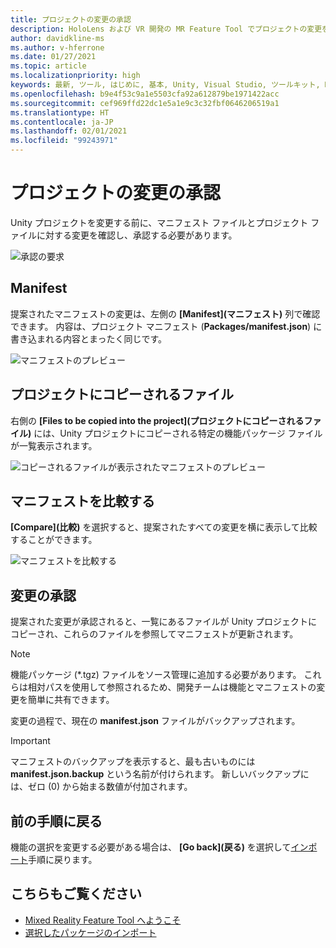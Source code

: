 ```yaml
---
title: プロジェクトの変更の承認
description: HoloLens および VR 開発の MR Feature Tool でプロジェクトの変更を承認する方法について説明します。
author: davidkline-ms
ms.author: v-hferrone
ms.date: 01/27/2021
ms.topic: article
ms.localizationpriority: high
keywords: 最新, ツール, はじめに, 基本, Unity, Visual Studio, ツールキット, Mixed Reality ヘッドセット, Windows Mixed Reality ヘッドセット, 仮想現実ヘッドセット, インストール, Windows, HoloLens, エミュレーター, Unreal, OpenXR
ms.openlocfilehash: b9e4f53c9a1e5503cfa92a612879be1971422acc
ms.sourcegitcommit: cef969ffd22dc1e5a1e9c3c32fbf0646206519a1
ms.translationtype: HT
ms.contentlocale: ja-JP
ms.lasthandoff: 02/01/2021
ms.locfileid: "99243971"
---
```

# <a name="authorizing-project-changes"></a>プロジェクトの変更の承認

Unity プロジェクトを変更する前に、マニフェスト ファイルとプロジェクト ファイルに対する変更を確認し、承認する必要があります。

![承認の要求](images/FeatureToolApprovalRequest.png)

## <a name="manifest"></a>Manifest

提案されたマニフェストの変更は、左側の **[Manifest]\(マニフェスト\)** 列で確認できます。 内容は、プロジェクト マニフェスト (**Packages/manifest.json**) に書き込まれる内容とまったく同じです。

![マニフェストのプレビュー](images/ManifestPreview.png)

## <a name="files-to-be-copied-into-the-project"></a>プロジェクトにコピーされるファイル

右側の **[Files to be copied into the project]\(プロジェクトにコピーされるファイル\)** には、Unity プロジェクトにコピーされる特定の機能パッケージ ファイルが一覧表示されます。

![コピーされるファイルが表示されたマニフェストのプレビュー](images/FilesToCopy.png)

## <a name="compare-manifests"></a>マニフェストを比較する

**[Compare]\(比較\)** を選択すると、提案されたすべての変更を横に表示して比較することができます。

![マニフェストを比較する](images/FeatureToolCompareManifest.png)

## <a name="approving-changes"></a>変更の承認

提案された変更が承認されると、一覧にあるファイルが Unity プロジェクトにコピーされ、これらのファイルを参照してマニフェストが更新されます。

> [!NOTE]
> 機能パッケージ (*.tgz) ファイルをソース管理に追加する必要があります。 これらは相対パスを使用して参照されるため、開発チームは機能とマニフェストの変更を簡単に共有できます。

 変更の過程で、現在の **manifest.json** ファイルがバックアップされます。

> [!IMPORTANT]
> マニフェストのバックアップを表示すると、最も古いものには **manifest.json.backup** という名前が付けられます。 新しいバックアップには、ゼロ (0) から始まる数値が付加されます。

## <a name="going-back-to-the-previous-step"></a>前の手順に戻る

機能の選択を変更する必要がある場合は、 **[Go back]\(戻る\)** を選択して[インポート](importing-features.md)手順に戻ります。

## <a name="see-also"></a>こちらもご覧ください

- [Mixed Reality Feature Tool へようこそ](welcome-to-mr-feature-tool.md)
- [選択したパッケージのインポート](importing-features.md)

